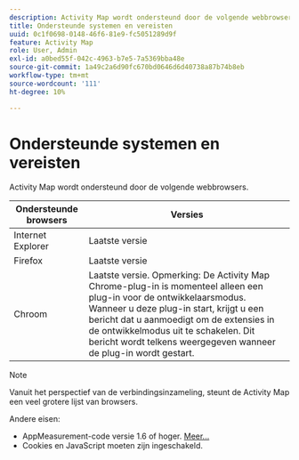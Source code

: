 ```yaml
---
description: Activity Map wordt ondersteund door de volgende webbrowsers.
title: Ondersteunde systemen en vereisten
uuid: 0c1f0698-0148-46f6-81e9-fc5051289d9f
feature: Activity Map
role: User, Admin
exl-id: a0bed55f-042c-4963-b7e5-7a5369bba48e
source-git-commit: 1a49c2a6d90fc670bd0646d6d40738a87b74b8eb
workflow-type: tm+mt
source-wordcount: '111'
ht-degree: 10%

---
```


# Ondersteunde systemen en vereisten

Activity Map wordt ondersteund door de volgende webbrowsers.

| Ondersteunde browsers | Versies |
|--- |--- |
| Internet Explorer | Laatste versie |
| Firefox | Laatste versie |
| Chroom | Laatste versie. Opmerking:  De Activity Map Chrome-plug-in is momenteel alleen een plug-in voor de ontwikkelaarsmodus. Wanneer u deze plug-in start, krijgt u een bericht dat u aanmoedigt om de extensies in de ontwikkelmodus uit te schakelen. Dit bericht wordt telkens weergegeven wanneer de plug-in wordt gestart. |

>[!NOTE]
>
>Vanuit het perspectief van de verbindingsinzameling, steunt de Activity Map een veel grotere lijst van browsers.

Andere eisen:

* AppMeasurement-code versie 1.6 of hoger. [Meer...](/help/analyze/activity-map/activitymap-getting-started/activitymap-getting-started-admins/activitymap-enable.md)
* Cookies en JavaScript moeten zijn ingeschakeld.
